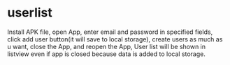 # userlist

Install APK file,
 open App,
 enter email and password in specified fields,
 click add user button(it will save to local storage),
 create users as much as u want,
 close the App,
 and reopen the App,
 User list will be shown in listview even if app is closed because data is added to local storage.

